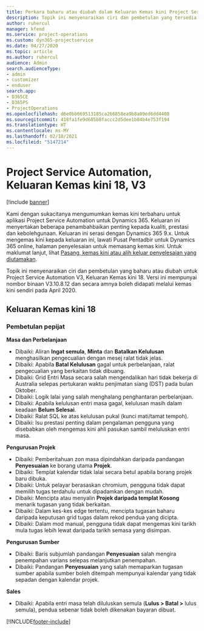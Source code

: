 ```yaml
---
title: Perkara baharu atau diubah dalam Keluaran Kemas kini Project Service Automation 18, V3
description: Topik ini menyenaraikan ciri dan pembetulan yang tersedia dalam Keluaran Kemas kini Project Service Automation 18, V3.
author: ruhercul
manager: kfend
ms.service: project-operations
ms.custom: dyn365-projectservice
ms.date: 04/27/2020
ms.topic: article
ms.author: ruhercul
audience: Admin
search.audienceType:
- admin
- customizer
- enduser
search.app:
- D365CE
- D365PS
- ProjectOperations
ms.openlocfilehash: d6e0bb669513185ca266858ea9b8a89ed6dd4408
ms.sourcegitcommit: 418fa1fe9d605b8faccc2d5dee1b04b4e753f194
ms.translationtype: HT
ms.contentlocale: ms-MY
ms.lasthandoff: 02/10/2021
ms.locfileid: "5147214"
---
```

# <a name="project-service-automation-update-release-18-v3"></a>Project Service Automation, Keluaran Kemas kini 18, V3

[!include [banner](../includes/psa-now-project-operations.md)]

Kami dengan sukacitanya mengumumkan kemas kini terbaharu untuk aplikasi Project Service Automation untuk Dynamics 365. Keluaran ini menyertakan beberapa penambahbaikan penting kepada kualiti, prestasi dan kebolehgunaan. Keluaran ini serasi dengan Dynamics 365 9.x. Untuk mengemas kini kepada keluaran ini, lawati Pusat Pentadbir untuk Dynamics 365 online, halaman penyelesaian untuk memasang kemas kini. Untuk maklumat lanjut, lihat [Pasang, kemas kini atau alih keluar penyelesaian yang diutamakan](https://docs.microsoft.com/power-platform/admin/install-remove-preferred-solution).

Topik ini menyenaraikan ciri dan pembetulan yang baharu atau diubah untuk Project Service Automation V3, Keluaran Kemas kini 18. Versi ini mempunyai nombor binaan V3.10.8.12 dan secara amnya boleh didapati melalui kemas kini sendiri pada April 2020.

## <a name="update-release-18"></a>Keluaran Kemas kini 18

### <a name="bug-fixes"></a>Pembetulan pepijat

**Masa dan Perbelanjaan**

- Dibaiki: Aliran **Ingat semula**, **Minta** dan **Batalkan Kelulusan** menghasilkan pengecualian dengan mesej ralat tidak jelas.
- Dibaiki: Apabila **Batal Kelulusan** gagal untuk perbelanjaan, ralat pengecualian yang berkaitan tidak dibuang.
- Dibaiki: Grid Entri Masa secara salah mengendalikan hari tidak bekerja di Australia selepas pertukaran waktu penjimatan siang (DST) pada bulan Oktober.
- Dibaiki: Logik lalai yang salah menghalang penghantaran perbelanjaan.
- Dibaiki: Apabila kelulusan entri masa gagal, kelulusan masih dalam keadaan **Belum Selesai**.
- Dibaiki: Ralat SQL ke atas kelulusan pukal (kunci mati/tamat tempoh).
- Dibaiki: Isu prestasi penting dalam pengalaman pengguna yang disebabkan oleh mengemas kini ahli pasukan sambil meluluskan entri masa.

**Pengurusan Projek**

- Dibaiki: Pemberitahuan zon masa dipindahkan daripada pandangan **Penyesuaian** ke borang utama **Projek**.
- Dibaiki: Templat kalendar tidak lalai secara betul apabila borang projek baru dibuka.
- Dibaiki: Untuk pelayar berasaskan chromium, pengguna tidak dapat memilih tugas terdahulu untuk dipadamkan dengan mudah.
- Dibaiki: Mencipta atau menyalin **Projek daripada templat Kosong** menarik tugasan yang tidak berkaitan.
- Dibaiki: Dalam kes-kes edge tertentu, mencipta tugasan baharu daripada keputusan grid tugas dalam rekod pendua yang dicipta.
- Dibaiki: Dalam mod manual, pengguna tidak dapat mengemas kini tarikh mula tugas lebih lewat daripada tarikh semasa yang disimpan.

**Pengurusan Sumber**

- Dibaiki: Baris subjumlah pandangan **Penyesuaian** salah mengira penempahan varians selepas melanjutkan penempahan.
- Dibaiki: Pandangan **Penyesuaian** yang salah memaparkan tugasan sumber apabila sumber boleh ditempah mempunyai kalendar yang tidak sepadan dengan kalendar projek.

**Sales**

- Dibaiki: Apabila entri masa telah diluluskan semula (**Lulus > Batal >** lulus semula), pendua sebenar tidak boleh dikenakan bayaran dibuat.


[!INCLUDE[footer-include](../includes/footer-banner.md)]